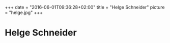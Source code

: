 +++
date = "2016-06-01T09:36:28+02:00"
title = "Helge Schneider"
picture = "helge.jpg"
+++

Helge Schneider
===============